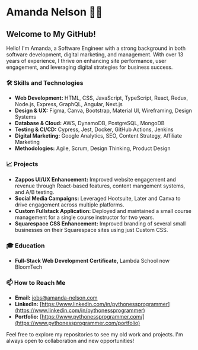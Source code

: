 # Amanda Nelson 🐍🔮

## Welcome to My GitHub!

Hello! I'm Amanda, a Software Engineer with a strong background in both software development, digital marketing, and management. With over 13 years of experience, I thrive on enhancing site performance, user engagement, and leveraging digital strategies for business success.

### 🛠 Skills and Technologies

- **Web Development:** HTML, CSS, JavaScript, TypeScript, React, Redux, Node.js, Express, GraphQL, Angular, Next.js
- **Design & UX:** Figma, Canva, Bootstrap, Material UI, Wireframing, Design Systems
- **Database & Cloud:** AWS, DynamoDB, PostgreSQL, MongoDB
- **Testing & CI/CD:** Cypress, Jest, Docker, GitHub Actions, Jenkins
- **Digital Marketing:** Google Analytics, SEO, Content Strategy, Affiliate Marketing
- **Methodologies:** Agile, Scrum, Design Thinking, Product Design

### 📈 Projects

- **Zappos UI/UX Enhancement:** Improved website engagement and revenue through React-based features, content mangement systems, and A/B testing.
- **Social Media Campaigns:** Leveraged Hootsuite, Later and Canva to drive engagement across multiple platforms.
- **Custom Fullstack Application:** Deployed and maintained a small course management for a single course instructor for two years.
- **Squarespace CSS Enhancement:** Improved branding of several small businesses on their Squarespace sites using just Custom CSS.

### 🎓 Education

- **Full-Stack Web Development Certificate,** Lambda School now BloomTech

### 📫 How to Reach Me

- **Email:** jobs@amanda-nelson.com
- **LinkedIn:** [https://www.linkedin.com/in/pythonessprogrammer](https://www.linkedin.com/in/pythonessprogrammer)
- **Portfolio:** [https://www.pythonessprogrammer.com/](https://www.pythonessprogrammer.com/portfolio)

Feel free to explore my repositories to see my old work and projects. I'm always open to collaboration and new opportunities!
